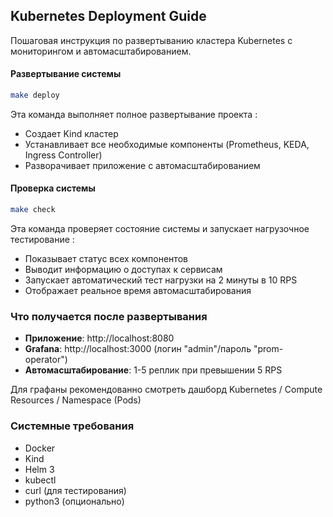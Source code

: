 
## Kubernetes Deployment Guide
Пошаговая инструкция по развертыванию кластера Kubernetes с мониторингом и автомасштабированием.


#### Развертывание системы
```bash
make deploy
```

Эта команда выполняет полное развертывание проекта :
- Создает Kind кластер
- Устанавливает все необходимые компоненты (Prometheus, KEDA, Ingress Controller)
- Разворачивает приложение с автомасштабированием

#### Проверка системы
```bash
make check
```

Эта команда проверяет состояние системы и запускает нагрузочное тестирование :
- Показывает статус всех компонентов
- Выводит информацию о доступах к сервисам
- Запускает автоматический тест нагрузки на 2 минуты в 10 RPS
- Отображает реальное время автомасштабирования

### Что получается после развертывания

- **Приложение**: http://localhost:8080
- **Grafana**: http://localhost:3000 (логин "admin"/пароль "prom-operator")
- **Автомасштабирование**: 1-5 реплик при превышении 5 RPS

Для графаны рекомендованно смотреть дашборд
Kubernetes / Compute Resources / Namespace (Pods)

### Системные требования

- Docker
- Kind
- Helm 3
- kubectl
- curl (для тестирования)
- python3 (опционально)

